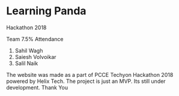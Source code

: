 # Learning Panda
Hackathon 2018

Team 7.5% Attendance
1. Sahil Wagh
2. Saiesh Volvoikar
3. Salil Naik

The website was made as a part of PCCE Techyon Hackathon 2018 powered by Helix Tech. 
The project is just an MVP. Its still under development. 
Thank You
